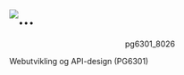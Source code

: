 # <img align="center" src="src/public/airplane.ico" alt="...">

</p> <p align="center">pg6301_8026</p> 
 Webutvikling og API-design (PG6301)
